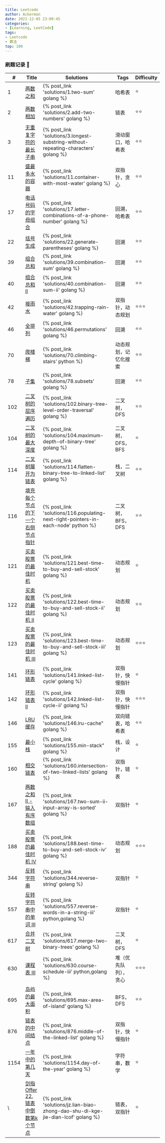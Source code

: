 ```yaml
---
title: Leetcode 
author: Ackerman
date: 2021-12-05 23:09:45
categories:
- [Learning, LeetCode]
tags: 
- Leetcode
- 算法
top: 100
---
```


### 刷题记录  :pencil:

| #    | Title                                                        | Solutions                                                    | Tags                 | Difficulty                      |
| ---- | ------------------------------------------------------------ | ------------------------------------------------------------ | -------------------- | ------------------------------- |
| 1    | [两数之和](https://leetcode-cn.com/problems/two-sum/)        | {% post_link 'solutions/1.two-sum' golang %}                 | 哈希表               | :star:                          |
| 2    | [两数相加](https://leetcode-cn.com/problems/add-two-numbers/) | {% post_link 'solutions/2.add-two-numbers' golang %}         | 链表                 | :star::star:                    |
| 3    | [无重复字符的最长子串](https://leetcode-cn.com/problems/longest-substring-without-repeating-characters/) | {% post_link 'solutions/3.longest-substring-without-repeating-characters' golang %} | 滑动窗口，哈希表     | :star::star:                    |
| 11   | [盛最多水的容器](https://leetcode-cn.com/problems/container-with-most-water/) | {% post_link 'solutions/11.container-with-most-water' golang %} | 双指针，贪心         | :star::star:                    |
| 17   | [电话号码的字母组合](https://leetcode-cn.com/problems/letter-combinations-of-a-phone-number/) | {% post_link 'solutions/17.letter-combinations-of-a-phone-number' golang %} | 回溯，哈希表         | :star::star:                    |
| 22   | [括号生成](https://leetcode-cn.com/problems/generate-parentheses/) | {% post_link 'solutions/22.generate-parentheses'  golang %}  | 回溯                 | :star::star:                    |
| 39   | [组合总和](https://leetcode-cn.com/problems/combination-sum/) | {% post_link 'solutions/39.combination-sum'  golang %}       | 回溯                 | :star::star:                    |
| 40   | [组合总和 II](https://leetcode-cn.com/problems/combination-sum-ii/) | {% post_link 'solutions/40.combination-sum-ii'  golang %}    | 回溯                 | :star::star:                    |
| 42   | [接雨水](https://leetcode-cn.com/problems/trapping-rain-water/) | {% post_link 'solutions/42.trapping-rain-water' golang %}    | 双指针，动态规划     | :star::star::star:              |
| 46   | [全排列](https://leetcode-cn.com/problems/permutations/)     | {% post_link 'solutions/46.permutations' golang %}           | 回溯                 | :star::star:                    |
| 70   | [爬楼梯](https://leetcode-cn.com/problems/climbing-stairs/)  | {% post_link 'solutions/70.climbing-stairs' python %}        | 动态规划，记忆化搜索 | :star::star:                    |
| 78   | [子集](https://leetcode-cn.com/problems/subsets/)            | {% post_link 'solutions/78.subsets' golang %}                | 回溯                 | :star::star:                    |
| 102  | [二叉树的层序遍历](https://leetcode-cn.com/problems/binary-tree-level-order-traversal/) | {% post_link 'solutions/102.binary-tree-level-order-traversal' golang %} | 二叉树，DFS          | :star::star:                    |
| 104  | [二叉树的最大深度](https://leetcode-cn.com/problems/maximum-depth-of-binary-tree/) | {% post_link 'solutions/104.maximum-depth-of-binary-tree' golang %} | 二叉树，DFS，BFS     | :star:                          |
| 114  | [二叉树展开为链表](https://leetcode-cn.com/problems/flatten-binary-tree-to-linked-list/) | {% post_link 'solutions/114.flatten-binary-tree-to-linked-list' golang %} | 栈，二叉树           | :star::star:                    |
| 116  | [填充每个节点的下一个右侧节点指针](https://leetcode-cn.com/problems/populating-next-right-pointers-in-each-node/) | {% post_link 'solutions/116.populating-next-right-pointers-in-each-node' python %} | 二叉树，BFS，DFS     | :star::star:                    |
| 121  | [买卖股票的最佳时机](https://leetcode-cn.com/problems/best-time-to-buy-and-sell-stock/) | {% post_link 'solutions/121.best-time-to-buy-and-sell-stock' golang %} | 动态规划             | :star:                          |
| 122  | [买卖股票的最佳时机 II](https://leetcode-cn.com/problems/best-time-to-buy-and-sell-stock-ii/) | {% post_link 'solutions/122.best-time-to-buy-and-sell-stock-ii' golang %} | 动态规划             | :star::star:                    |
| 123  | [买卖股票的最佳时机 III](https://leetcode-cn.com/problems/best-time-to-buy-and-sell-stock-iii/) | {% post_link 'solutions/123.best-time-to-buy-and-sell-stock-iii' golang %} | 动态规划             | :star::star::star:<!-- more --> |
| 141  | [环形链表](https://leetcode-cn.com/problems/linked-list-cycle/) | {% post_link 'solutions/141.linked-list-cycle' golang %}     | 双指针，快慢指针     | :star:                          |
| 142  | [环形链表 II](https://leetcode-cn.com/problems/linked-list-cycle-ii/) | {% post_link 'solutions/142.linked-list-cycle-ii' golang %}  | 双指针，快慢指针     | :star::star::star:              |
| 146  | [LRU 缓存](https://leetcode-cn.com/problems/lru-cache/)      | {% post_link 'solutions/146.lru-cache" golang %}             | 双向链表，哈希表     | :star::star:                    |
| 155  | [最小栈](https://leetcode-cn.com/problems/min-stack/)        | {% post_link 'solutions/155.min-stack" golang %}             | 栈，设计             | :star:                          |
| 160  | [相交链表](https://leetcode-cn.com/problems/intersection-of-two-linked-lists/) | {% post_link 'solutions/160.intersection-of-two-linked-lists' golang %} | 双指针，链表         | :star:                          |
| 167  | [两数之和 II - 输入有序数组](https://leetcode-cn.com/problems/two-sum-ii-input-array-is-sorted/) | {% post_link 'solutions/167.two-sum-ii-input-array-is-sorted' golang %} | 双指针               | :star:                          |
| 188  | [买卖股票的最佳时机 IV](https://leetcode-cn.com/problems/best-time-to-buy-and-sell-stock-iv/) | {% post_link 'solutions/188.best-time-to-buy-and-sell-stock-iv' golang %} | 动态规划             | :star::star::star:              |
| 344  | [反转字符串](https://leetcode-cn.com/problems/reverse-string/) | {% post_link 'solutions/344.reverse-string' golang %}        | 双指针               | :star:                          |
| 557  | [反转字符串中的单词 III](https://leetcode-cn.com/problems/reverse-words-in-a-string-iii/) | {% post_link 'solutions/557.reverse-words-in-a-string-iii' python,golang %} | 双指针               | :star:                          |
| 617  | [合并二叉树](https://leetcode-cn.com/problems/merge-two-binary-trees/) | {% post_link 'solutions/617.merge-two-binary-trees' golang %} | 二叉树，DFS          | :star:                          |
| 630  | [课程表 III](https://leetcode-cn.com/problems/course-schedule-iii/) | {% post_link 'solutions/630.course-schedule-iii' python,golang %} | 堆（优先队列），贪心 | :star::star::star:              |
| 695  | [岛屿的最大面积](https://leetcode-cn.com/problems/max-area-of-island/) | {% post_link 'solutions/695.max-area-of-island' golang %}    | BFS，DFS             | :star::star:                    |
| 876  | [链表的中间结点](https://leetcode-cn.com/problems/middle-of-the-linked-list/) | {% post_link 'solutions/876.middle-of-the-linked-list' golang %} | 双指针，快慢指针     | :star:                          |
| 1154 | [一年中的第几天](https://leetcode-cn.com/problems/day-of-the-year/) | {% post_link 'solutions/1154.day-of-the-year' golang %}      | 字符串，数学         | :star:                          |
| \    | [剑指 Offer 22. 链表中倒数第k个节点](https://leetcode-cn.com/problems/lian-biao-zhong-dao-shu-di-kge-jie-dian-lcof/) | {% post_link 'solutions/jz.lian-biao-zhong-dao-shu-di-kge-jie-dian-lcof' golang %} | 链表，双指针         | :star:                          |



